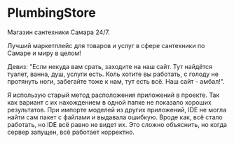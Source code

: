 # PlumbingStore
Магазин сантехники Самара 24/7.

Лучший маркетплейс для товаров и услуг в сфере сантехники по Самаре и миру в целом!

Девиз: "Если некуда вам срать, заходите на наш сайт. Тут найдётся туалет, ванна, душ, услуги есть.
Коль хотите вы работать, с голоду не протянуть ноги, забегайте тоже к нам, тут есть всё. Наш сайт - амбал!".

Я использую старый метод расположения приложений в проекте. Так как вариант с их нахождением в одной папке не показало хороших результатов. 
При импорте моделей из других приложений,  IDE не могла найти сам пакет с файлами и выдавала ошибкую. Вроде как, всё стало работать, но IDE  всё равно не видет их.
Это сложно объяснить, но когда сервер запущен, всё работает корректно.
